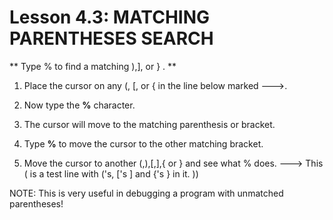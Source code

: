 # Lesson 4.3: MATCHING PARENTHESES SEARCH

** Type  %  to find a matching ),], or } . **

1. Place the cursor on any (, [, or { in the line below marked --->.

2. Now type the  **%**  character.

3. The cursor will move to the matching parenthesis or bracket.

4. Type  **%**  to move the cursor to the other matching bracket.

5. Move the cursor to another (,),[,],{ or } and see what  %  does.
---> This ( is a test line with ('s, ['s ] and {'s } in it. ))

NOTE: This is very useful in debugging a program with unmatched parentheses!
